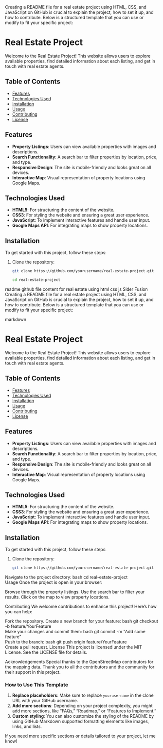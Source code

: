 Creating a README file for a real estate project using HTML, CSS, and JavaScript on GitHub is crucial to explain the project, how to set it up, and how to contribute. Below is a structured template that you can use or modify to fit your specific project:
# Real Estate Project  

Welcome to the Real Estate Project! This website allows users to explore available properties, find detailed information about each listing, and get in touch with real estate agents.  

## Table of Contents  

- [Features](#features)  
- [Technologies Used](#technologies-used)  
- [Installation](#installation)  
- [Usage](#usage)  
- [Contributing](#contributing)  
- [License](#license)  

## Features  

- **Property Listings**: Users can view available properties with images and descriptions.  
- **Search Functionality**: A search bar to filter properties by location, price, and type.  
- **Responsive Design**: The site is mobile-friendly and looks great on all devices.  
- **Interactive Map**: Visual representation of property locations using Google Maps.  

## Technologies Used  

- **HTML5**: For structuring the content of the website.  
- **CSS3**: For styling the website and ensuring a great user experience.  
- **JavaScript**: To implement interactive features and handle user input.  
- **Google Maps API**: For integrating maps to show property locations.  

## Installation  

To get started with this project, follow these steps:  

1. Clone the repository:  
   ```bash  
   git clone https://github.com/yourusername/real-estate-project.git

   cd real-estate-project

   
readme github file content for real estate using html css js
Sider Fusion
Creating a README file for a real estate project using HTML, CSS, and JavaScript on GitHub is crucial to explain the project, how to set it up, and how to contribute. Below is a structured template that you can use or modify to fit your specific project:

markdown
# Real Estate Project  

Welcome to the Real Estate Project! This website allows users to explore available properties, find detailed information about each listing, and get in touch with real estate agents.  

## Table of Contents  

- [Features](#features)  
- [Technologies Used](#technologies-used)  
- [Installation](#installation)  
- [Usage](#usage)  
- [Contributing](#contributing)  
- [License](#license)  

## Features  

- **Property Listings**: Users can view available properties with images and descriptions.  
- **Search Functionality**: A search bar to filter properties by location, price, and type.  
- **Responsive Design**: The site is mobile-friendly and looks great on all devices.  
- **Interactive Map**: Visual representation of property locations using Google Maps.  

## Technologies Used  

- **HTML5**: For structuring the content of the website.  
- **CSS3**: For styling the website and ensuring a great user experience.  
- **JavaScript**: To implement interactive features and handle user input.  
- **Google Maps API**: For integrating maps to show property locations.  

## Installation  

To get started with this project, follow these steps:  

1. Clone the repository:  
   ```bash  
   git clone https://github.com/yourusername/real-estate-project.git  
Navigate to the project directory:
bash
cd real-estate-project  
Usage
Once the project is open in your browser:

Browse through the property listings.
Use the search bar to filter your results.
Click on the map to view property locations.

Contributing
We welcome contributions to enhance this project! Here’s how you can help:

Fork the repository.
Create a new branch for your feature:
bash
git checkout -b feature/YourFeature  
Make your changes and commit them:
bash
git commit -m "Add some feature"  
Push to the branch:
bash
git push origin feature/YourFeature  
Create a pull request.
License
This project is licensed under the MIT License. See the LICENSE file for details.

Acknowledgements
Special thanks to the OpenStreetMap contributors for the mapping data.
Thank you to all the contributors and the community for their support in this project.


### How to Use This Template  

1. **Replace placeholders**: Make sure to replace `yourusername` in the clone URL with your GitHub username.  
2. **Add more sections**: Depending on your project complexity, you might add more sections, like “FAQs,” “Roadmap,” or “Features to Implement.”  
3. **Custom styling**: You can also customize the styling of the README by using GitHub Markdown supported formatting elements like images, links, and lists.  

If you need more specific sections or details tailored to your project, let me know!



